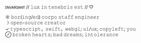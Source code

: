 ɪɴᴠᴀʀɪᴀɴᴛ // 𝚕𝚞𝚡 𝚒𝚗 𝚝𝚎𝚗𝚎𝚋𝚛𝚒𝚜 𝚎𝚜𝚝 // ♡

☼ 𝚋𝚘𝚛(𝚒𝚗𝚐/𝚎𝚍) 𝚌𝚘𝚛𝚙𝚘 𝚜𝚝𝚊𝚏𝚏 𝚎𝚗𝚐𝚒𝚗𝚎𝚎𝚛<br>
☽ 𝚘𝚙𝚎𝚗-𝚜𝚘𝚞𝚛𝚌𝚎 𝚌𝚛𝚎𝚊𝚝𝚘𝚛<br>
✓ 𝚝𝚢𝚙𝚎𝚜𝚌𝚛𝚒𝚙𝚝，𝚜𝚠𝚒𝚏𝚝，𝚠𝚎𝚋𝚐𝚕; 𝚞𝚒/𝚞𝚡; 𝚌𝚘𝚙𝚢𝚕𝚎𝚏𝚝; 𝚢𝚘𝚞<br>
⊘ 𝚋𝚛𝚘𝚔𝚎𝚗 𝚑𝚎𝚊𝚛𝚝𝚜; 𝚋𝚊𝚍 𝚍𝚛𝚎𝚊𝚖𝚜; 𝚒𝚗𝚝𝚘𝚕𝚎𝚛𝚊𝚗𝚌𝚎
